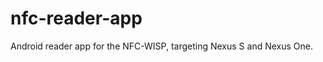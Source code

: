 nfc-reader-app
==============

Android reader app for the NFC-WISP, targeting Nexus S and Nexus One.
